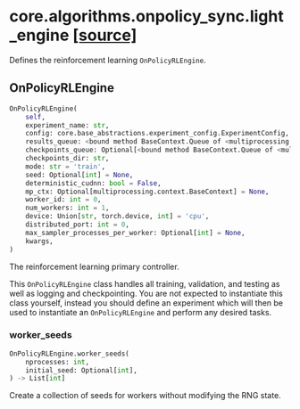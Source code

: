 # core.algorithms.onpolicy_sync.light_engine [[source]](https://github.com/allenai/embodied-rl/tree/master/core/algorithms/onpolicy_sync/light_engine.py)
Defines the reinforcement learning `OnPolicyRLEngine`.
## OnPolicyRLEngine
```python
OnPolicyRLEngine(
    self,
    experiment_name: str,
    config: core.base_abstractions.experiment_config.ExperimentConfig,
    results_queue: <bound method BaseContext.Queue of <multiprocessing.context.DefaultContext object at 0x10865e880>>,
    checkpoints_queue: Optional[<bound method BaseContext.Queue of <multiprocessing.context.DefaultContext object at 0x10865e880>>],
    checkpoints_dir: str,
    mode: str = 'train',
    seed: Optional[int] = None,
    deterministic_cudnn: bool = False,
    mp_ctx: Optional[multiprocessing.context.BaseContext] = None,
    worker_id: int = 0,
    num_workers: int = 1,
    device: Union[str, torch.device, int] = 'cpu',
    distributed_port: int = 0,
    max_sampler_processes_per_worker: Optional[int] = None,
    kwargs,
)
```
The reinforcement learning primary controller.

This `OnPolicyRLEngine` class handles all training, validation, and
testing as well as logging and checkpointing. You are not expected
to instantiate this class yourself, instead you should define an
experiment which will then be used to instantiate an
`OnPolicyRLEngine` and perform any desired tasks.

### worker_seeds
```python
OnPolicyRLEngine.worker_seeds(
    nprocesses: int,
    initial_seed: Optional[int],
) -> List[int]
```
Create a collection of seeds for workers without modifying the RNG
state.
